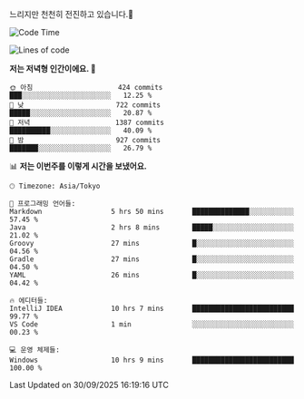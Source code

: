 느리지만 천천히 전진하고 있습니다.🐢

<!--START_SECTION:waka-->
![Code Time](http://img.shields.io/badge/Code%20Time-1%2C677%20hrs%2017%20mins-blue)

![Lines of code](https://img.shields.io/badge/%EC%A0%80%EB%8A%94%20%EC%97%AC%ED%83%9C%EA%B9%8C%EC%A7%80%20-940.9%20thousand%20%EC%A4%84%EC%9D%98%20%EC%BD%94%EB%93%9C%EB%A5%BC%20%EC%9E%91%EC%84%B1%ED%96%88%EC%96%B4%EC%9A%94.-blue)

**저는 저녁형 인간이에요. 🦉** 

```text
🌞 아침                     424 commits         ███░░░░░░░░░░░░░░░░░░░░░░   12.25 % 
🌆 낮　                     722 commits         █████░░░░░░░░░░░░░░░░░░░░   20.87 % 
🌃 저녁                     1387 commits        ██████████░░░░░░░░░░░░░░░   40.09 % 
🌙 밤　                     927 commits         ███████░░░░░░░░░░░░░░░░░░   26.79 % 
```


📊 **저는 이번주를 이렇게 시간을 보냈어요.** 

```text
🕑︎ Timezone: Asia/Tokyo

💬 프로그래밍 언어들: 
Markdown                 5 hrs 50 mins       ██████████████░░░░░░░░░░░   57.45 % 
Java                     2 hrs 8 mins        █████░░░░░░░░░░░░░░░░░░░░   21.02 % 
Groovy                   27 mins             █░░░░░░░░░░░░░░░░░░░░░░░░   04.56 % 
Gradle                   27 mins             █░░░░░░░░░░░░░░░░░░░░░░░░   04.50 % 
YAML                     26 mins             █░░░░░░░░░░░░░░░░░░░░░░░░   04.42 % 

🔥 에디터들: 
IntelliJ IDEA            10 hrs 7 mins       █████████████████████████   99.77 % 
VS Code                  1 min               ░░░░░░░░░░░░░░░░░░░░░░░░░   00.23 % 

💻 운영 체제들: 
Windows                  10 hrs 9 mins       █████████████████████████   100.00 % 
```


 Last Updated on 30/09/2025 16:19:16 UTC
<!--END_SECTION:waka-->
